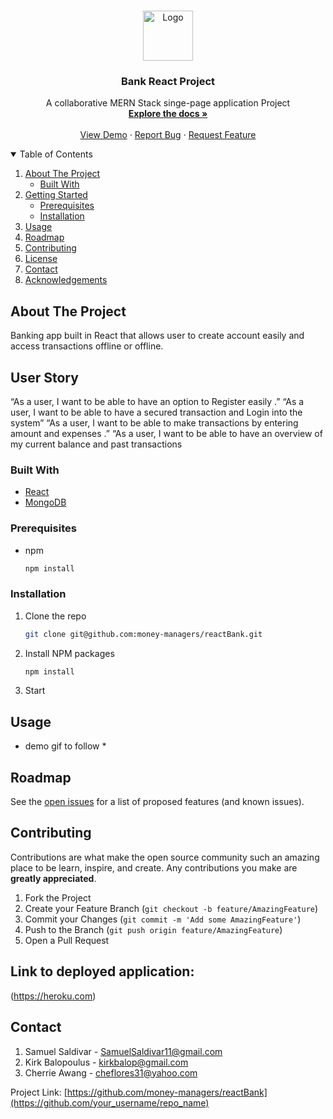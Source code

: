 

<!-- PROJECT LOGO -->
<br />
<p align="center">
  <a href="https://github.com/money-managers/reactBank/Project">
    <img src="images/banklogo.png" alt="Logo" width="80" height="80">
  </a>

  <h3 align="center">Bank React Project</h3>

  <p align="center">
    A collaborative MERN Stack singe-page application Project
    <br />
    <a href="https://github.com/money-managers/reactBank"><strong>Explore the docs »</strong></a>
    <br />
    <br />
    <a href="https://github.com/money-managers/reactBank">View Demo</a>
    ·
    <a href="https://github.com/money-managers/reactBank/issues">Report Bug</a>
    ·
    <a href=https://github.com/money-managers/reactBank/issues>Request Feature</a>
  </p>
</p>



<!-- TABLE OF CONTENTS -->
<details open="open">
  <summary>Table of Contents</summary>
  <ol>
    <li>
      <a href="#about-the-project">About The Project</a>
      <ul>
        <li><a href="#built-with">Built With</a></li>
      </ul>
    </li>
    <li>
      <a href="#getting-started">Getting Started</a>
      <ul>
        <li><a href="#prerequisites">Prerequisites</a></li>
        <li><a href="#installation">Installation</a></li>
      </ul>
    </li>
    <li><a href="#usage">Usage</a></li>
    <li><a href="#roadmap">Roadmap</a></li>
    <li><a href="#contributing">Contributing</a></li>
    <li><a href="#license">License</a></li>
    <li><a href="#contact">Contact</a></li>
    <li><a href="#acknowledgements">Acknowledgements</a></li>
  </ol>
</details>



<!-- ABOUT THE PROJECT -->
## About The Project

Banking app built in React that allows user to create account easily and access transactions offline or offline. 

## User Story

“As a user, I want to be able to have an option to Register easily .”
“As a user, I want to be able to have a secured transaction and Login into the system”
“As a user, I want to be able to make transactions by entering amount and expenses  .”
“As a user, I want to be able to have an overview of my current balance and past transactions

### Built With

* [React](https://reactjs.org/)
* [MongoDB](https://www.mongodb.com/)



<!-- GETTING STARTED -->
### Prerequisites

* npm
  ```sh
  npm install 
  ```

### Installation

1. Clone the repo
   ```sh
   git clone git@github.com:money-managers/reactBank.git
   ```
2. Install NPM packages
   ```sh
   npm install
   ```
3. Start 


<!-- USAGE EXAMPLES -->
## Usage

* demo gif to follow *


<!-- ROADMAP -->
## Roadmap

See the [open issues](https://github.com/money-managers/reactBank/issues) for a list of proposed features (and known issues).



<!-- CONTRIBUTING -->
## Contributing

Contributions are what make the open source community such an amazing place to be learn, inspire, and create. Any contributions you make are **greatly appreciated**.

1. Fork the Project
2. Create your Feature Branch (`git checkout -b feature/AmazingFeature`)
3. Commit your Changes (`git commit -m 'Add some AmazingFeature'`)
4. Push to the Branch (`git push origin feature/AmazingFeature`)
5. Open a Pull Request

## Link to deployed application:

(https://heroku.com)

<!-- CONTACT -->
## Contact

1. Samuel Saldivar - SamuelSaldivar11@gmail.com
2. Kirk Balopoulus - kirkbalop@gmail.com
3. Cherrie Awang  - cheflores31@yahoo.com

Project Link: [https://github.com/money-managers/reactBank](https://github.com/your_username/repo_name)
